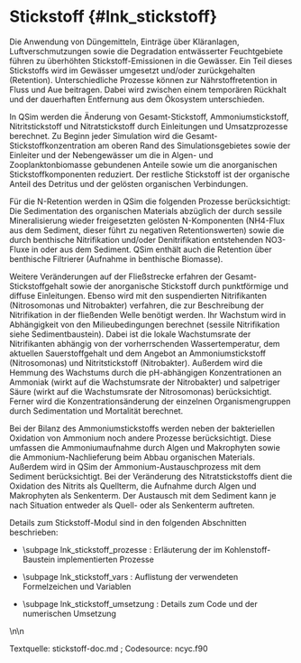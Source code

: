Stickstoff {#lnk_stickstoff}
=======================

Die Anwendung von Düngemitteln, Einträge über Kläranlagen, Luftverschmutzungen 
sowie die Degradation entwässerter Feuchtgebiete führen zu überhöhten 
Stickstoff-Emissionen in die Gewässer. Ein Teil dieses Stickstoffs wird im 
Gewässer umgesetzt und/oder zurückgehalten (Retention). Unterschiedliche Prozesse 
können zur Nährstoffretention in Fluss und Aue beitragen. Dabei wird zwischen 
einem temporären Rückhalt und der dauerhaften Entfernung aus dem Ökosystem 
unterschieden. 

In QSim werden die Änderung von Gesamt-Stickstoff, Ammoniumstickstoff, 
Nitritstickstoff und Nitratstickstoff durch Einleitungen und Umsatzprozesse 
berechnet. Zu Beginn jeder Simulation wird die Gesamt-Stickstoffkonzentration am 
oberen Rand des Simulationsgebietes sowie der Einleiter und der Nebengewässer um 
die in Algen- und Zooplanktonbiomasse gebundenen Anteile sowie um die anorganischen
Stickstoffkomponenten reduziert. Der restliche Stickstoff ist der organische Anteil 
des Detritus und der gelösten organischen Verbindungen.

Für die N-Retention werden in QSim die folgenden Prozesse berücksichtigt: Die 
Sedimentation des organischen Materials abzüglich der durch sessile Mineralisierung 
wieder freigesetzten gelösten N-Komponenten (NH4-Flux aus dem Sediment, dieser führt 
zu negativen Retentionswerten) sowie die durch benthische Nitrifikation und/oder 
Denitrifikation entstehenden NO3-Fluxe in oder aus dem Sediment. QSim enthält auch 
die Retention über benthische Filtrierer (Aufnahme in benthische Biomasse). 

Weitere Veränderungen auf der Fließstrecke erfahren der Gesamt-Stickstoffgehalt 
sowie der anorganische Stickstoff durch punktförmige und diffuse Einleitungen. 
Ebenso wird mit den suspendierten Nitrifikanten (Nitrosomonas und Nitrobakter) 
verfahren, die zur Beschreibung der Nitrifikation in der fließenden Welle benötigt 
werden. Ihr Wachstum wird in Abhängigkeit von den Milieubedingungen berechnet 
(sessile Nitrifikation siehe Sedimentbaustein). Dabei ist die lokale Wachstumsrate 
der Nitrifikanten abhängig von der vorherrschenden Wassertemperatur, dem aktuellen 
Sauerstoffgehalt und dem Angebot an Ammoniumstickstoff (Nitrosomonas) und 
Nitritstickstoff (Nitrobakter). Außerdem wird die Hemmung des Wachstums durch die 
pH-abhängigen Konzentrationen an Ammoniak (wirkt auf die Wachstumsrate der 
Nitrobakter) und salpetriger Säure (wirkt auf die Wachstumsrate der Nitrosomonas) 
berücksichtigt. Ferner wird die Konzentrationsänderung der einzelnen 
Organismengruppen durch Sedimentation und Mortalität berechnet.

Bei der Bilanz des Ammoniumstickstoffs werden neben der bakteriellen Oxidation 
von Ammonium noch andere Prozesse berücksichtigt. Diese umfassen die 
Ammoniumaufnahme durch Algen und Makrophyten sowie die Ammonium-Nachlieferung 
beim Abbau organischen Materials. Außerdem wird in QSim der 
Ammonium-Austauschprozess mit dem Sediment berücksichtigt. 
Bei der Veränderung des Nitratstickstoffs dient die Oxidation des Nitrits als 
Quellterm, die Aufnahme durch Algen und Makrophyten als Senkenterm. Der Austausch 
mit dem Sediment kann je nach Situation entweder als Quell- oder als Senkenterm 
auftreten.


Details zum Stickstoff-Modul sind in den folgenden Abschnitten beschrieben:

- \subpage lnk_stickstoff_prozesse : Erläuterung der im Kohlenstoff-Baustein 
implementierten Prozesse 

- \subpage lnk_stickstoff_vars : Auflistung der verwendeten Formelzeichen und Variablen 

- \subpage lnk_stickstoff_umsetzung : Details zum Code und der numerischen Umsetzung 

\n\n

Textquelle: stickstoff-doc.md ; Codesource: ncyc.f90
